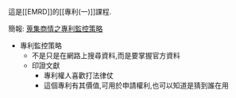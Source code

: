 這是[[EMRD]]的[[專利(一)]]課程.

簡報: [蒐集商情之專利監控策略](https://docs.google.com/presentation/d/1pWvi-_jN7MTgDDXYlNghZYGssB8Jtnca6rl_Mj_cbkQ/edit?usp=sharing)

- 專利監控策略
	- 不是只是在網路上搜尋資料,而是要掌握官方資料
	- 印證文獻
		- 專利權人喜歡打法律仗
		- 這個專利有其價值,可用於申請權利,也可以知道是猜到誰在用